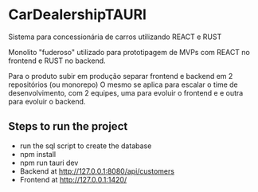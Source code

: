 # CarDealershipTAURI
Sistema para concessionária de carros utilizando REACT e RUST

Monolito "fuderoso" utilizado para prototipagem de MVPs com REACT no frontend e RUST no backend.

Para o produto subir em produção separar frontend e backend em 2 repositórios (ou monorepo)
O mesmo se aplica para escalar o time de desenvolvimento, com 2 equipes, uma para evoluir o frontend e e outra para 
evoluir o backend.

## Steps to run the project
- run the sql script to create the database
- npm install
- npm run tauri dev
- Backend at http://127.0.0.1:8080/api/customers
- Frontend at http://127.0.0.1:1420/
